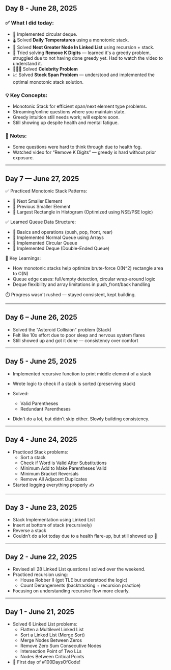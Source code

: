 ## Day 8 - June 28, 2025

### ✅ What I did today:
- 🔁 Implemented circular deque.
- 🌡️ Solved **Daily Temperatures** using a monotonic stack.
- 🔢 Solved **Next Greater Node In Linked List** using recursion + stack.
- 🧮 Tried solving **Remove K Digits** — learned it's a greedy problem, struggled due to not having done greedy yet. Had to watch the video to understand it.
- 🧑‍🤝‍🧑 Solved **Celebrity Problem**
- 📈 Solved **Stock Span Problem** — understood and implemented the optimal monotonic stack solution.

### 💡 Key Concepts:
- Monotonic Stack for efficient span/next element type problems.
- Streaming/online questions where you maintain state.
- Greedy intuition still needs work; will explore soon.
- Still showing up despite health and mental fatigue.

### 📌 Notes:
- Some questions were hard to think through due to health fog.
- Watched video for “Remove K Digits” — greedy is hard without prior exposure.

---

## Day 7 — June 27, 2025

✅ Practiced Monotonic Stack Patterns:
- 🔸 Next Smaller Element
- 🔸 Previous Smaller Element
- 🔸 Largest Rectangle in Histogram (Optimized using NSE/PSE logic)

✅ Learned Queue Data Structure:
- 🔹 Basics and operations (push, pop, front, rear)
- 🔹 Implemented Normal Queue using Arrays
- 🔹 Implemented Circular Queue
- 🔹 Implemented Deque (Double-Ended Queue)

🧠 Key Learnings:
- How monotonic stacks help optimize brute-force O(N^2) rectangle area to O(N)
- Queue edge cases: full/empty detection, circular wrap-around logic
- Deque flexibility and array limitations in push_front/back handling

⏱️ Progress wasn't rushed — stayed consistent, kept building.

---

## Day 6 – June 26, 2025
- Solved the “Asteroid Collision” problem (Stack)  
- Felt like 10x effort due to poor sleep and nervous system flares  
- Still showed up and got it done — consistency over comfort

---

## Day 5 - June 25, 2025
- Implemented recursive function to print middle element of a stack
- Wrote logic to check if a stack is sorted (preserving stack)
- Solved:
  - Valid Parentheses
  - Redundant Parentheses


- Didn't do a lot, but didn’t skip either. Slowly building consistency.

---

## Day 4 - June 24, 2025
- Practiced Stack problems:
  - Sort a stack
  - Check if Word is Valid After Substitutions
  - Minimum Add to Make Parentheses Valid
  - Minimum Bracket Reversals
  - Remove All Adjacent Duplicates
- Started logging everything properly ✍️

---

## Day 3 - June 23, 2025
- Stack Implementation using Linked List
- Insert at bottom of stack (recursively)
- Reverse a stack
- Couldn’t do a lot today due to a health flare-up, but still showed up 🙌

---

## Day 2 - June 22, 2025
- Revised all 28 Linked List questions I solved over the weekend.
- Practiced recursion using:
  - House Robber II (got TLE but understood the logic)
  - Count Derangements (backtracking + recursion practice)
- Focusing on understanding recursive flow more clearly.

---

## Day 1 - June 21, 2025
- Solved 6 Linked List problems:
  - Flatten a Multilevel Linked List
  - Sort a Linked List (Merge Sort)
  - Merge Nodes Between Zeros
  - Remove Zero Sum Consecutive Nodes
  - Intersection Point of Two LLs
  - Nodes Between Critical Points
- 🚀 First day of #100DaysOfCode!







